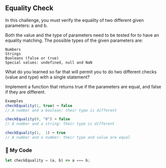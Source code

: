 ## Equality Check
In this challenge, you must verify the equality of two different given parameters: a and b.

Both the value and the type of parameters need to be tested for to have an equality matching. The possible types of the given parameters are:
```
Numbers
Strings
Booleans (false or true)
Special values: undefined, null and NaN
```
What do you learned so far that will permit you to do two different checks (value and type) with a single statement?

Implement a function that returns true if the parameters are equal, and false if they are different.
```js
Examples
checkEquality(1, true) ➞ false
// A number and a boolean: their type is different

checkEquality(0, "0") ➞ false
// A number and a string: their type is different

checkEquality(1,  1) ➞ true
// A number and a number: their type and value are equal
```
### :fallen_leaf: My Code
```js
let checkEquality = (a, b) => a === b;
```
